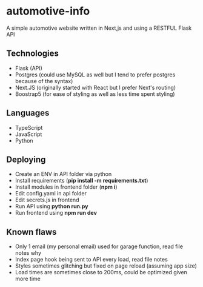 # automotive-info
A simple automotive website written in Next,js and using a RESTFUL Flask API

## Technologies
- Flask (API)
- Postgres (could use MySQL as well but I tend to prefer postgres because of the syntax)
- Next.JS (originally started with React but I prefer Next's routing)
- Boostrap5 (for ease of styling as well as less time spent styling)

## Languages
- TypeScript
- JavaScript
- Python

## Deploying
- Create an ENV in API folder via python
- Install requirements (**pip install -m requirements.txt**)
- Install modules in frontend folder (**npm i**)
- Edit config.yaml in api folder
- Edit secrets.js in frontend
- Run API using **python run.py**
- Run frontend using **npm run dev**

## Known flaws
- Only 1 email (my personal email) used for garage function, read file notes why
- Index page hook being sent to API every load, read file notes
- Styles sometimes glitching but fixed on page reload (assuming app size)
- Load times are sometimes close to 200ms, could be optimized given more time
